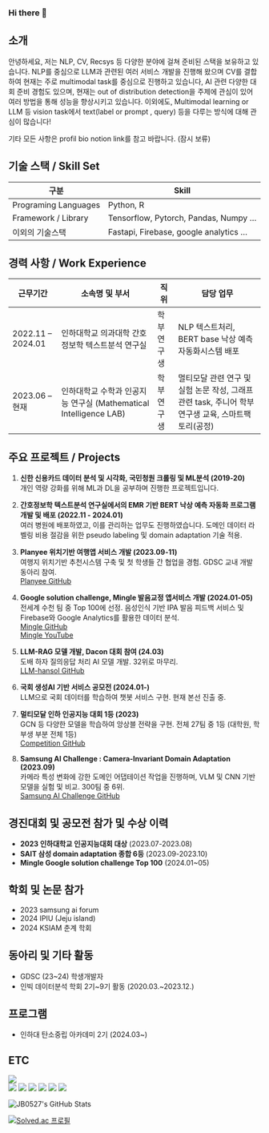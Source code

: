 ### Hi there 👋

## 소개

안녕하세요, 저는 NLP, CV, Recsys 등 다양한 분야에 걸쳐 준비된 스택을 보유하고 있습니다. NLP를 중심으로 LLM과 관련된 여러 서비스 개발을 진행해 왔으며 CV를 결합하여 현재는 주로 multimodal task를 중심으로 진행하고 있습니다, AI 관련 다양한 대회 준비 경험도 있으며, 현재는 out of distribution detection을 주제에 관심이 있어 여러 방법을 통해 성능을 향상시키고 있습니다. 이외에도, Multimodal learning or LLM 등 vision task에서 text(label or prompt , query) 등을 다루는 방식에 대해 관심이 많습니다!

기타 모든 사항은 profil bio notion link를 참고 바랍니다. 
(잠시 보류)

## 기술 스택 / Skill Set

| 구분                 | Skill                                          |
| -------------------- | ---------------------------------------------- |
| Programing Languages | Python, R                                      |
| Framework / Library  | Tensorflow, Pytorch, Pandas, Numpy …           |
| 이외의 기술스택     | Fastapi, Firebase, google analytics …          |

## 경력 사항 / Work Experience

| 근무기간        | 소속명 및 부서                                       | 직위       | 담당 업무                                          |
| --------------- | -------------------------------------------------- | ---------- | ------------------------------------------------- |
| 2022.11 – 2024.01 | 인하대학교 의과대학 간호정보학 텍스트분석 연구실       | 학부연구생  | NLP 텍스트처리, BERT base 낙상 예측 자동화시스템 배포 |
| 2023.06 – 현재    | 인하대학교 수학과 인공지능 연구실 (Mathematical Intelligence LAB) | 학부연구생  | 멀티모달 관련 연구 및 실험 논문 작성, 그래프 관련 task, 주니어 학부연구생 교육, 스마트팩토리(공정) |

## 주요 프로젝트 / Projects

1. **신한 신용카드 데이터 분석 및 시각화, 국민청원 크롤링 및 ML분석 (2019-20)**  
   개인 역량 강화를 위해 ML과 DL을 공부하며 진행한 프로젝트입니다.
   
2. **간호정보학 텍스트분석 연구실에서의 EMR 기반 BERT 낙상 예측 자동화 프로그램 개발 및 배포 (2022.11 - 2024.01)**  
   여러 병원에 배포하였고, 이를 관리하는 업무도 진행하였습니다. 도메인 데이터 라벨링 비용 절감을 위한 pseudo labeling 및 domain adaptation 기술 적용.

3. **Planyee 위치기반 여행앱 서비스 개발 (2023.09-11)**  
   여행지 위치기반 추천시스템 구축 및 첫 학생들 간 협업을 경험. GDSC 교내 개발 동아리 참여.  
   [Planyee GitHub](https://github.com/Planyee)

4. **Google solution challenge, Mingle 발음교정 앱서비스 개발 (2024.01-05)**  
   전세계 수천 팀 중 Top 100에 선정. 음성인식 기반 IPA 발음 피드백 서비스 및 Firebase와 Google Analytics를 활용한 데이터 분석.  
   [Mingle GitHub](https://github.com/JB0527/Mingle)  
   [Mingle YouTube](https://www.youtube.com/watch?v=qV6F9mGq8WM)

5. **LLM-RAG 모델 개발, Dacon 대회 참여 (24.03)**  
   도배 하자 질의응답 처리 AI 모델 개발. 32위로 마무리.  
   [LLM-hansol GitHub](https://github.com/JB0527/LLM-hansol)

6. **국회 생성AI 기반 서비스 공모전 (2024.01-)**  
   LLM으로 국회 데이터를 학습하여 챗봇 서비스 구현. 현재 본선 진출 중.

7. **멀티모달 인하 인공지능 대회 1등 (2023)**  
   GCN 등 다양한 모델을 학습하여 앙상블 전략을 구현. 전체 27팀 중 1등 (대학원, 학부생 부분 전체 1등)  
   [Competition GitHub](https://github.com/JB0527/Competition-Multi-modal-Recommender-System)

8. **Samsung AI Challenge : Camera-Invariant Domain Adaptation (2023.09)**  
   카메라 특성 변화에 강한 도메인 어댑테이션 작업을 진행하며, VLM 및 CNN 기반 모델을 실험 및 비교. 300팀 중 6위.  
   [Samsung AI Challenge GitHub](https://github.com/JB0527/Samsung_AI_Challenge)

## 경진대회 및 공모전 참가 및 수상 이력

- **2023 인하대학교 인공지능대회 대상** (2023.07-2023.08)
- **SAIT 삼성 domain adaptation 종합 6등** (2023.09-2023.10)
- **Mingle Google solution challenge Top 100** (2024.01~05)

## 학회 및 논문 참가

- 2023 samsung ai forum
- 2024 IPIU (Jeju island)
- 2024 KSIAM 춘계 학회

## 동아리 및 기타 활동

- GDSC (23~24) 학생개발자
- 인빅 데이터분석 학회 2기~9기 활동 (2020.03.~2023.12.)

## 프로그램

- 인하대 탄소중립 아카데미 2기 (2024.03~)

## ETC

<a href="https://hits.seeyoufarm.com"><img src="https://hits.seeyoufarm.com/api/count/incr/badge.svg?url=https%3A%2F%2Fgithub.com%2FJB0527%2Fhit-counter"/></a>           
<a href="클릭시 이동할 링크" target="_blank">
<img src="https://img.shields.io/badge/Python-3776AB?style=flat-square&logo=python&logoColor=white"/></a>
<a href="클릭시 이동할 링크" target="_blank">
<img src="https://img.shields.io/badge/PyTorch-EE4C2C?style=flat-square&logo=pytorch&logoColor=white"/></a>
<a href="클릭시 이동할 링크" target="_blank">
<img src="https://img.shields.io/badge/TensorFlow-FF6F00?style=flat-square&logo=tensorflow&logoColor=white"/></a>
<a href="클릭시 이동할 링크" target="_blank">
<img src="https://img.shields.io/badge/Numpy-013243?style=flat-square&logo=numpy&logoColor=white"/></a>
<a href="클릭시 이동할 링크" target="_blank">
<img src="https://img.shields.io/badge/Jupyter-F37626?style=flat-square&logo=jupyter&logoColor=white"/></a>
<a href="클릭시 이동할 링크" target="_blank">
<img src="https://img.shields.io/badge/Pandas-150458?style=flat-square&logo=pandas&logoColor=white"/></a>

![JB0527's GitHub Stats](https://github-readme-stats.vercel.app/api?username=jb0527&show_icons=true)

[![Solved.ac
프로필](http://mazassumnida.wtf/api/mini/generate_badge?boj={handle})](https://solved.ac/{handle})
